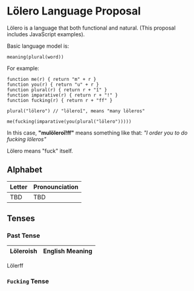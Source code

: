 # Lölero Language Proposal

Lölero is a language that both functional and natural. (This proposal includes JavaScript examples).

Basic language model is:

```
meaning(plural(word))
```

For example:

```
function me(r) { return "m" + r }
function you(r) { return "u" + r }
function plural(r) { return r + "ǐ" }
function imparative(r) { return r + "!" }
function fucking(r) { return r + "ff" }

plural("lölero") // "löleroǐ", means "many löleros"

me(fucking(imparative(you(plural("lölero")))))
```

In this case, **"mulöleroǐ!ff"** means something like that: *"I order you to do fucking löleros"*

Lölero means "fuck" itself.

## Alphabet

Letter | Pronounciation
------ | --------------
TBD | TBD

## Tenses

### Past Tense

Löleroish | English Meaning
--------- | ---------------
Lölerff

### `Fucking` Tense
